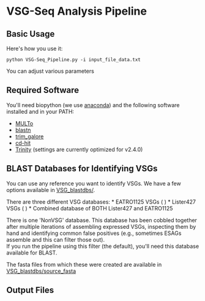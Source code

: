 # VSG-Seq Analysis Pipeline

## Basic Usage
Here's how you use it:  
```
python VSG-Seq_Pipeline.py -i input_file_data.txt 
```
You can adjust various parameters

## Required Software

You'll need biopython (we use [anaconda](https://anaconda.org/anaconda/python)) and the following software installed and in your PATH:  

* [MULTo](http://sandberg.cmb.ki.se/multo/)  
* [blastn](https://www.ncbi.nlm.nih.gov/books/NBK279671/)  
* [trim_galore](https://www.bioinformatics.babraham.ac.uk/projects/trim_galore/)  
* [cd-hit](https://github.com/weizhongli/cdhit)  
* [Trinity](https://github.com/trinityrnaseq/trinityrnaseq/releases)  (settings are currently optimized for v2.4.0)  

## BLAST Databases for Identifying VSGs

You can use any reference you want to identify VSGs. We have a few options available in [VSG_blastdbs/](VSG_blastdbs/).

There are three different VSG databases:
	* EATRO1125 VSGs ( )
	* Lister427 VSGs ( )
	* Combined database of BOTH Lister427 and EATRO1125

There is one 'NonVSG' database. This database has been cobbled together after multiple iterations of assembling expressed VSGs, inspecting them by hand and identifying common false positives (e.g., sometimes ESAGs assemble and this can filter those out).\
If you run the pipeline using this filter (the default), you'll need this database available for BLAST.

The fasta files from which these were created are available in [VSG_blastdbs/source_fasta](VSG_blastdbs/source_fasta)

## Output Files

